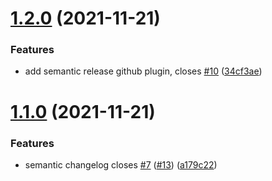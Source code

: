 # [1.2.0](https://github.com/queen-raae/gatsby-plugin-starter/compare/v1.1.0...v1.2.0) (2021-11-21)


### Features

* add semantic release github plugin, closes [#10](https://github.com/queen-raae/gatsby-plugin-starter/issues/10) ([34cf3ae](https://github.com/queen-raae/gatsby-plugin-starter/commit/34cf3ae60eeb097568eaabaf154cf52411bd75e6))

# [1.1.0](https://github.com/queen-raae/gatsby-plugin-starter/compare/v1.0.0...v1.1.0) (2021-11-21)


### Features

* semantic changelog closes [#7](https://github.com/queen-raae/gatsby-plugin-starter/issues/7) ([#13](https://github.com/queen-raae/gatsby-plugin-starter/issues/13)) ([a179c22](https://github.com/queen-raae/gatsby-plugin-starter/commit/a179c2290c0f3ed9e373da91bfe0101cc4d46065))
